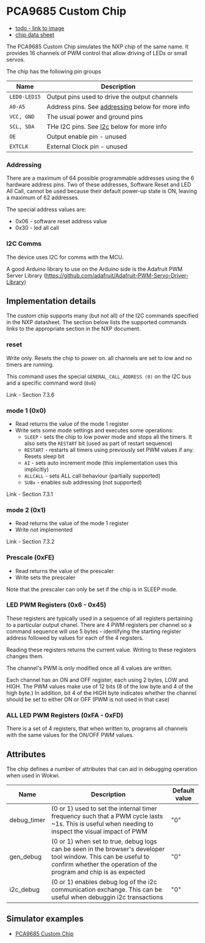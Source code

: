 
# PCA9685 Custom Chip 

- [todo - link to image]()
- [chip data sheet](https://www.nxp.com/docs/en/data-sheet/PCA9685.pdf)

The PCA9685 Custom Chip simulates the NXP chip of the same name. It provides 16 channels of PWM control that 
allow driving of LEDs or small servos. 

The chip has the following pin groups

| Name         | Description                                            |
| ------------ | ------------------------------------------------------ |
| `LED0-LED15`   | Output pins used to drive the output channels          |
| `A0-A5`        | Address pins. See [addressing](#adressing) below for more info    |
| `VCC, GND`     | The usual power and ground pins                        |
| `SCL, SDA`      | THe I2C pins. See [I2c](#i2c-comms) below for more info           |
| `OE`           | Output enable  pin - unused                       |
| `EXTCLK`       | External Clock pin - unused                            |


### Addressing
There are a maximum of 64 possible programmable addresses using the 6 hardware
address pins. Two of these addresses, Software Reset and LED All Call, cannot be used
because their default power-up state is ON, leaving a maximum of 62 addresses.

The special address values are:
- 0x06 - software reset address value
- 0x30 - led all call

### I2C Comms 
The device uses I2C for comms with the MCU.

A good Arduino library to use on the Arduino side is the Adafruit PWM Server Library (https://github.com/adafruit/Adafruit-PWM-Servo-Driver-Library)


## Implementation details
The custom chip supports many (but not all) of the I2C commands specified in the NXP datasheet. The section below lists the supported commands links to the appropriate section in the NXP document.

### reset 
Write only. Resets the chip to power on. all channels are set to low and no timers are running. 

This command uses the special `GENERAL_CALL_ADDRESS (0)` on the I2C bus and a specific command word (`0x6`)

Link - Section 7.3.6
### mode 1 (0x0)
- Read returns the value of the mode 1 register
- Write sets some mode settings and executes some operations:
  - `SLEEP` - sets the chip to low power mode and stops all the timers. It also sets the `RESTART` bit (used as part of restart sequence)
  - `RESTART` - restarts all timers using previously set PWM values if any. Resets sleep bit
  - `AI` - sets auto increment mode (this implementation uses this implicitly)
  - `ALLCALL` - sets ALL call behaviour (partially supported)
  - `SUBx` - enables sub addressing  (not supported)  

Link - Section 7.3.1
### mode 2 (0x1)
- Read returns the value of the mode 1 register
- Write not implemented

Link - Section 7.3.2

### Prescale (0xFE)
- Read returns the value of the prescaler
- Write sets the prescaler

Note that the prescaler can only be set if the chip is in SLEEP mode.

### LED PWM Registers (0x6 - 0x45)
These registers are typically used in a sequence of all registers pertaining to a particular output chanel. There are 4 PWM registers per channel so a command sequence will use 5 bytes - identifying the starting register address followed by values for each of the 4 registers.

Reading these registers returns the current value.
Writing to these registers changes them.

The channel's PWM is only modified once all 4 values are written. 

Each channel has an ON and OFF register, each using 2 bytes, LOW and HIGH. The PWM values make use of 12 bits (8 of the low byte and 4 of the high byte.) In addition, 
bit 4 of the HIGH byte indicates whether the channel should be set to either ON or OFF (PWM is not used in that case)


### ALL LED PWM Registers (0xFA - 0xFD)
There is a set of 4 registers, that when written to, programs all channels with the same values for the ON/OFF PWM values.

## Attributes
The chip defines a number of attributes that can aid in debugging operation when used in Wokwi. 

| Name         | Description                                            | Default value             |
| ------------ | ------------------------------------------------------ | ------------------------- |
| debug_timer   | (0 or 1) used to set the internal timer frequency such that a PWM cycle lasts ~1s. This is useful when needing to inspect the visual impact of PWM                   | "0"                 |
| gen_debug | (0 or 1) when set to true, debug logs can be seen in the browser's developer tool window. This can be useful to confirm whether the operation of the program and chip is as expected | "0" |
| i2c_debug     | (0 or 1) enables debug log of the i2c communication exchange. This can be useful when debuggin i2c transactions      | "0"             |

## Simulator examples

- [PCA9685 Custom Chip](https://wokwi.com/projects/348856116302578258)